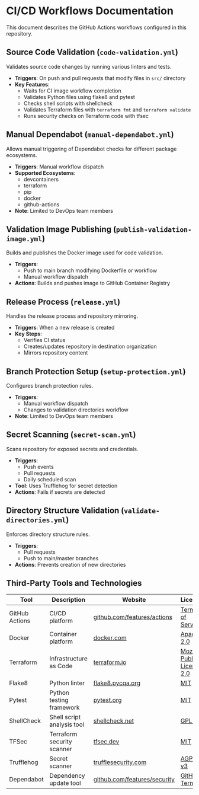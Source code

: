 # CI/CD Workflows Documentation

This document describes the GitHub Actions workflows configured in this repository.

## Source Code Validation (`code-validation.yml`)
Validates source code changes by running various linters and tests.

- **Triggers**: On push and pull requests that modify files in `src/` directory
- **Key Features**:
  - Waits for CI image workflow completion
  - Validates Python files using flake8 and pytest
  - Checks shell scripts with shellcheck
  - Validates Terraform files with `terraform fmt` and `terraform validate`
  - Runs security checks on Terraform code with tfsec

## Manual Dependabot (`manual-dependabot.yml`)
Allows manual triggering of Dependabot checks for different package ecosystems.

- **Triggers**: Manual workflow dispatch
- **Supported Ecosystems**: 
  - devcontainers
  - terraform
  - pip
  - docker
  - github-actions
- **Note**: Limited to DevOps team members

## Validation Image Publishing (`publish-validation-image.yml`)
Builds and publishes the Docker image used for code validation.

- **Triggers**: 
  - Push to main branch modifying Dockerfile or workflow
  - Manual workflow dispatch
- **Actions**: Builds and pushes image to GitHub Container Registry

## Release Process (`release.yml`)
Handles the release process and repository mirroring.

- **Triggers**: When a new release is created
- **Key Steps**:
  - Verifies CI status
  - Creates/updates repository in destination organization
  - Mirrors repository content

## Branch Protection Setup (`setup-protection.yml`)
Configures branch protection rules.

- **Triggers**: 
  - Manual workflow dispatch
  - Changes to validation directories workflow
- **Note**: Limited to DevOps team members

## Secret Scanning (`secret-scan.yml`)
Scans repository for exposed secrets and credentials.

- **Triggers**: 
  - Push events
  - Pull requests
  - Daily scheduled scan
- **Tool**: Uses Trufflehog for secret detection
- **Actions**: Fails if secrets are detected

## Directory Structure Validation (`validate-directories.yml`)
Enforces directory structure rules.

- **Triggers**: 
  - Pull requests
  - Push to main/master branches
- **Actions**: Prevents creation of new directories

## Third-Party Tools and Technologies

| Tool | Description | Website | License |
|------|-------------|----------|---------|
| GitHub Actions | CI/CD platform | [github.com/features/actions](https://github.com/features/actions) | [Terms of Service](https://docs.github.com/en/github/site-policy/github-terms-of-service) |
| Docker | Container platform | [docker.com](https://www.docker.com/) | [Apache 2.0](https://www.apache.org/licenses/LICENSE-2.0) |
| Terraform | Infrastructure as Code | [terraform.io](https://www.terraform.io/) | [Mozilla Public License 2.0](https://github.com/hashicorp/terraform/blob/main/LICENSE) |
| Flake8 | Python linter | [flake8.pycqa.org](https://flake8.pycqa.org/) | [MIT](https://github.com/PyCQA/flake8/blob/main/LICENSE) |
| Pytest | Python testing framework | [pytest.org](https://pytest.org/) | [MIT](https://github.com/pytest-dev/pytest/blob/main/LICENSE) |
| ShellCheck | Shell script analysis tool | [shellcheck.net](https://www.shellcheck.net/) | [GPL v3](https://github.com/koalaman/shellcheck/blob/master/LICENSE) |
| TFSec | Terraform security scanner | [tfsec.dev](https://tfsec.dev/) | [MIT](https://github.com/aquasecurity/tfsec/blob/master/LICENSE) |
| Trufflehog | Secret scanner | [trufflesecurity.com](https://trufflesecurity.com/) | [AGPL v3](https://github.com/trufflesecurity/trufflehog/blob/main/LICENSE) |
| Dependabot | Dependency update tool | [github.com/features/security](https://github.com/features/security) | [GitHub Terms](https://docs.github.com/en/github/site-policy/github-terms-of-service) |
